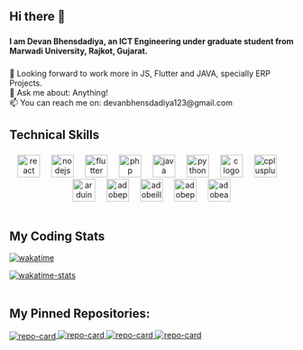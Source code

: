 <h2 align="left">Hi there 👋</h2>

###

<h4 align="left">I am Devan Bhensdadiya, an ICT Engineering under graduate student from Marwadi University, Rajkot, Gujarat.</h4>

###

<p align="left">👯 Looking forward to work more in JS, Flutter and JAVA, specially ERP Projects.<br>💬 Ask me about: Anything!<br>📫 You can reach me on: devanbhensdadiya123@gmail.com</p>

###

<h2 align="left">Technical Skills</h2>

###

<div align="center">
  <img src="https://cdn.jsdelivr.net/gh/devicons/devicon/icons/react/react-original.svg" height="40" alt="react logo"  />
  <img width="12" />
  <img src="https://cdn.jsdelivr.net/gh/devicons/devicon/icons/nodejs/nodejs-original.svg" height="40" alt="nodejs logo"  />
  <img width="12" />
  <img src="https://cdn.jsdelivr.net/gh/devicons/devicon/icons/flutter/flutter-original.svg" height="40" alt="flutter logo"  />
  <img width="12" />
  <img src="https://cdn.jsdelivr.net/gh/devicons/devicon/icons/php/php-original.svg" height="40" alt="php logo"  />
  <img width="12" />
  <img src="https://cdn.jsdelivr.net/gh/devicons/devicon/icons/java/java-original.svg" height="40" alt="java logo"  />
  <img width="12" />
  <img src="https://cdn.jsdelivr.net/gh/devicons/devicon/icons/python/python-original.svg" height="40" alt="python logo"  />
  <img width="12" />
  <img src="https://cdn.jsdelivr.net/gh/devicons/devicon/icons/c/c-original.svg" height="40" alt="c logo"  />
  <img width="12" />
  <img src="https://cdn.jsdelivr.net/gh/devicons/devicon/icons/cplusplus/cplusplus-original.svg" height="40" alt="cplusplus logo"  />
  <img width="12" />
  <img src="https://cdn.jsdelivr.net/gh/devicons/devicon/icons/arduino/arduino-original.svg" height="40" alt="arduino logo"  />
  <img width="12" />
  <img src="https://skillicons.dev/icons?i=ps" height="40" alt="adobephotoshop logo"  />
  <img width="12" />
  <img src="https://skillicons.dev/icons?i=ai" height="40" alt="adobeillustrator logo"  />
  <img width="12" />
  <img src="https://skillicons.dev/icons?i=pr" height="40" alt="adobepremierepro logo"  />
  <img width="12" />
  <img src="https://skillicons.dev/icons?i=ae" height="40" alt="adobeaftereffects logo"  />
</div>

<br/>


## My Coding Stats

[![wakatime](https://wakatime.com/badge/user/018e83ee-130d-4ec9-a213-464de0bd2f06.svg)](https://wakatime.com/@018e83ee-130d-4ec9-a213-464de0bd2f06)

<div>
    <a href="">
    <img align="top" alt="wakatime-stats" src="https://github-readme-stats.vercel.app/api/wakatime?username=devanpatel28&theme=dark"/>
    </a>
</div>
</br>
      
## My Pinned Repositories: 

<div>
    <a href="https://github.com/devanpatel28/loreto-react">
    <img align="center" alt="repo-card" src="https://github-readme-stats-josh.vercel.app/api/pin/?username=devanpatel28&repo=loreto-react&theme=dark" />
    </a>
    <a href="https://github.com/devanpatel28/devhit-mobile">
    <img align="top" alt="repo-card" src="https://github-readme-stats-josh.vercel.app/api/pin/?username=devanpatel28&repo=devhit-mobile&theme=dark" />
    </a>
    <a href="https://github.com/devanpatel28/ict-portal">
    <img align="bottom" alt="repo-card" src="https://github-readme-stats-josh.vercel.app/api/pin/?username=devanpatel28&repo=ict-portal&theme=dark" />
    </a>
    <a href="https://github.com/devanpatel28/ColoroGraph">
    <img align="bottom" alt="repo-card" src="https://github-readme-stats-josh.vercel.app/api/pin/?username=devanpatel28&repo=ColoroGraph&theme=dark" />
    </a>
</div>

